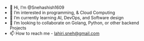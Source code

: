 - 👋 Hi, I’m @Snehashish1609
- 👀 I’m interested in programming, & Cloud Computing
- 🌱 I’m currently learning AI, DevOps, and Software design
- 💞️ I’m looking to collaborate on Golang, Python, or other backend Projects
- 📫 How to reach me - lahiri.sneh@gmail.com

<!---
Snehashish1609/Snehashish1609 is a ✨ special ✨ repository because its `README.md` (this file) appears on your GitHub profile.
You can click the Preview link to take a look at your changes.
--->
